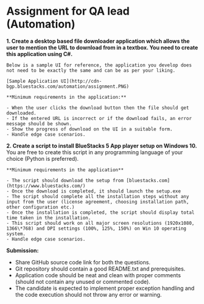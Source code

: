 # **Assignment for QA lead (Automation)**

**1. Create a desktop based file downloader application which allows the user to mention the URL to download from in a textbox. You need to create this application using C#.**

    Below is a sample UI for reference, the application you develop does not need to be exactly the same and can be as per your liking.

    [Sample Application UI](http://cdn-bgp.bluestacks.com/automation/assignment.PNG)

    **Minimum requirements in the application:**

    - When the user clicks the download button then the file should get downloaded.
    - If the entered URL is incorrect or if the download fails, an error message should be shown.
    - Show the progress of download on the UI in a suitable form.
    - Handle edge case scenarios.
  
    
    
**2. Create a script to install **BlueStacks 5** App player setup on Windows 10.**
You are free to create this script in any programming language of your choice (Python is preferred).

    **Minimum requirements in the application**

    - The script should download the setup from [bluestacks.com](https://www.bluestacks.com/)
    - Once the download is completed, it should launch the setup.exe
    - The script should complete all the installation steps without any input from the user (license agreement, choosing installation path, other configuration etc.)
    - Once the installation is completed, the script should display total time taken in the installation.
    - This script should work on all major screen resolutions (1920x1080, 1366\*768) and DPI settings (100%, 125%, 150%) on Win 10 operating system.
    - Handle edge case scenarios.


  
  **Submission:**

- Share GitHub source code link for both the questions.
- Git repository should contain a good README.txt​ and prerequisites.
- Application code should be neat and clean with proper comments (should not contain any unused or commented code).
- The candidate is expected to implement proper exception handling and the code execution should not throw any error or warning.
